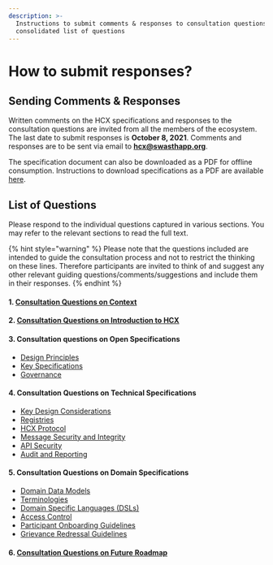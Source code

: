 ```yaml
---
description: >-
  Instructions to submit comments & responses to consultation questions, and
  consolidated list of questions
---
```


# How to submit responses?

## Sending Comments & Responses

Written comments on the HCX specifications and responses to the consultation questions are invited from all the members of the ecosystem. The last date to submit responses is **October 8, 2021**. Comments and responses are to be sent via email to [**hcx@swasthapp.org**](mailto:hcx@swasthapp.org).

The specification document can also be downloaded as a PDF for offline consumption. Instructions to download specifications as a PDF are available [here](https://docs.gitbook.com/features/pdf-export#export-entire-space).

## List of Questions

Please respond to the individual questions captured in various sections. You may refer to the relevant sections to read the full text.

{% hint style="warning" %}
Please note that the questions included are intended to guide the consultation process and not to restrict the thinking on these lines. Therefore participants are invited to think of and suggest any other relevant guiding questions/comments/suggestions and include them in their responses.
{% endhint %}

#### 1. [Consultation Questions on Context](<README (1).md#questions-for-consultation>)

#### 2. [Consultation Questions on Introduction to HCX](what-is-hcx.md#questions-for-consultation)

#### 3. Consultation questions on Open Specifications

* [Design Principles](open-specifications/design-principles.md#questions-for-consultation)
* [Key Specifications](open-specifications/key-specifications.md#questions-for-consultation)
* [Governance](open-specifications/governance.md#questions-for-consultation)

#### 4. Consultation Questions on Technical Specifications

* [Key Design Considerations](hcx-technical-specifications/open-protocol/key-design-considerations.md#questions-for-consultation)
* [Registries](hcx-technical-specifications/open-protocol/registries.md#questions-for-consultation)
* [HCX Protocol](hcx-technical-specifications/open-protocol/key-components-building-blocks/#questions-for-consultation)
* [Message Security and Integrity](hcx-technical-specifications/open-protocol/data-security-and-privacy/message-security-and-integrity.md#questions-for-consultation)
* [API Security](hcx-technical-specifications/open-protocol/data-security-and-privacy/api-security.md#questions-for-consultation)
* [Audit and Reporting](hcx-technical-specifications/open-protocol/audit.md#questions-for-consultation)

#### 5. Consultation Questions on Domain Specifications

* [Domain Data Models](hcx-domain-specifications/domain-data-specifications/domain-data-models/#questions-for-consultation)
* [Terminologies](hcx-domain-specifications/domain-data-specifications/terminologies-code-sets-or-metadata-standards.md#questions-for-consultation)
* [Domain Specific Languages (DSLs)](hcx-domain-specifications/domain-data-specifications/domain-specific-languages-dsls.md#questions-for-consultation)
* [Access Control](hcx-domain-specifications/healthcare-operations-policies/access-control-roles.md#questions-for-consultation)
* [Participant Onboarding Guidelines](hcx-domain-specifications/healthcare-operations-policies/participant-onboarding.md#questions-for-consultation)
* [Grievance Redressal Guidelines](hcx-domain-specifications/healthcare-operations-policies/guidelines-for-grievance-redressal.md#questions-for-consultation)

#### 6. [Consultation Questions on Future Roadmap](next-steps.md#questions-for-consultation)

